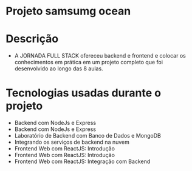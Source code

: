 # Projeto samsumg ocean

# Descrição
- A JORNADA FULL STACK ofereceu backend e frontend e colocar os conhecimentos em prática em um projeto completo que foi desenvolvido ao longo das 8 aulas.

# Tecnologias usadas durante o projeto
- Backend com NodeJs e Express
- Backend com NodeJs e Express 
- Laboratório de Backend com Banco de Dados e MongoDB
- Integrando os serviços de backend na nuvem
- Frontend Web com ReactJS: Introdução 
- Frontend Web com ReactJS: Introdução 
- Frontend Web com ReactJS: Integração com Backend

